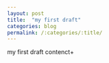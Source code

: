```yaml
---
layout: post
title:  "my first draft"
categories: blog
permalink: /:categories/:title/
---
```


my first draft contenct+